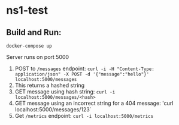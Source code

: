 # ns1-test

## Build and Run: 
```
docker-compose up
```
Server runs on port 5000

1. POST to `/messages` endpoint: `curl -i -H "Content-Type: application/json" -X POST -d '{"message":"hello"}' localhost:5000/messages`
2. This returns a hashed string
3. GET message using hash string: `curl -i localhost:5000/messages/<hash>`
4. GET message using an incorrect string for a 404 message: 'curl localhost:5000/messages/123`  
5. Get `/metrics` endpoint: `curl -i localhost:5000/metrics`
